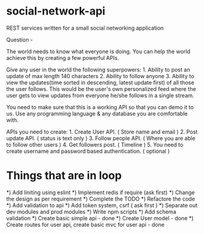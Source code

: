 # social-network-api
REST services written for a small social networking application

Question -

The world needs to know what everyone is doing. You can help the world achieve this by creating a few powerful APIs.

Give any user in the world the following superpowers:
      1. Ability to post an update of max length 140 characters
      2. Ability to follow anyone
      3. Ability to view the updates(time sorted in descending, latest update first) of all those the user follows. This would be the user's own personalized feed where the user gets to view updates from everyone he/she follows in a single stream.

 You need to make sure that this is a working API so that you can demo it to us.  Use any programming language & any database you are comfortable with.

 APIs you need to create:
    1. Create User API. ( Store name and email )
    2. Post update API. ( status is text only )
    3. Follow people API.  ( Where you are able to follow other users )
    4. Get followers post. ( Timeline )
    5. You need to create username and password based authentication.  ( optional )


# Things that are in loop
*) Add liniting using eslint
*) Implement redis if require (ask first)
*) Change the design as per requirement
*) Complete the TODO
*) Refactore the code
*) Add validation to api
*) Add token system, csrf ( ask first )
*) Separate out dev modules and prod modules
*) Write npm scripts
*) Add schema validation
*) Create basic simple api - done
*) Create User model - done
*) Create routes for user api, create basic mvc for user api - done
